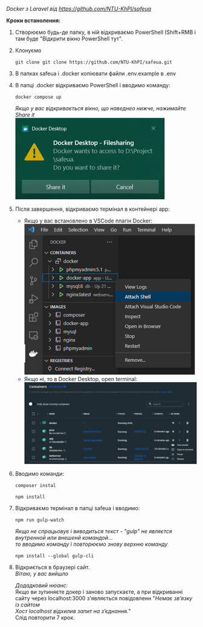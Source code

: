 _Docker з Laravel від https://github.com/NTU-KhPI/safeua_

__Кроки встанолення:__
1. Створюємо будь-де папку, в ній відкриваємо PowerShell (Shift+RMB і там буде "Відкрити вікно PowerShell тут".
2. Клонуємо
   ```
   git clone git clone https://github.com/NTU-KhPI/safeua.git
   ```
3. В папках safeua і .docker копіювати файли .env.example в .env
4. В папці .docker відкриваємо PowerShell і вводимо команду:
   ```
   docker compose up 
   ```
   _Якщо у вас відкривається вікно, що наведнео нижче, нажимайте Share it_  
   ![This is an image](https://github.com/eugene-hliebov/readME_files/blob/main/Docker%20Desktop%20Filesharing.png)
5. Після завершення, відкриваємо термінал в контейнері app:
   - Якщо у вас встановлено в VSCode плагін Docker:  
     ![This is an image](https://github.com/eugene-hliebov/readME_files/blob/main/docker_app_attach_shell.png)
   - Якщо ні, то в Docker Desktop, open terminal:  
     ![This is an image](https://github.com/eugene-hliebov/readME_files/blob/main/docker_app_open_terminall.png)
6. Вводимо команди:  
   ```
   composer instal
   ```
   ```
   npm install
   ```
7. Відкриваємо термінал в папці safeua і вводимо:   
   ```
   npm run gulp-watch
   ```
   _Якщо не спрацьовує і виводиться текст - "gulp" не являєтся внутренной или внешенй командой..._  
   _то вводимо команду і повторюємо знову верхню команду_
   ```
   npm install --global gulp-cli
   ```
8. Відкриється в браузері сайт.  
   _Вітаю, у вас вийшло_  
     
   _Додадковий нюанс:_  
   Якщо ви зупиняєте докер і заново запускаєте, а при відкриванні сайту через localhost:3000 з'являється повідовленн "_Немає зв’язку із сайтом  
   Хост localhost відхилив запит на з’єднання._"  
   Слід повторити 7 крок.
